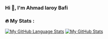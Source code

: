 ### Hi 👋, I'm Ahmad laroy Bafi

### :fire: My Stats :
[![My GitHub Language Stats](https://github-readme-stats.vercel.app/api/top-langs/?username=laroybafi&langs_count=5&theme=tokyonight)]()
[![My GitHub Stats](https://github-readme-stats.vercel.app/api/?username=laroybafi&count_private=true&theme=tokyonight&showicons=true)]()



<!--
**laroybafi/laroybafi** is a ✨ _special_ ✨ repository because its `README.md` (this file) appears on your GitHub profile.

Here are some ideas to get you started:

- 🔭 I’m currently working on ...
- 🌱 I’m currently learning ...
- 👯 I’m looking to collaborate on ...
- 🤔 I’m looking for help with ...
- 💬 Ask me about ...
- 📫 How to reach me: ...
- 😄 Pronouns: ...
- ⚡ Fun fact: ...
-->
